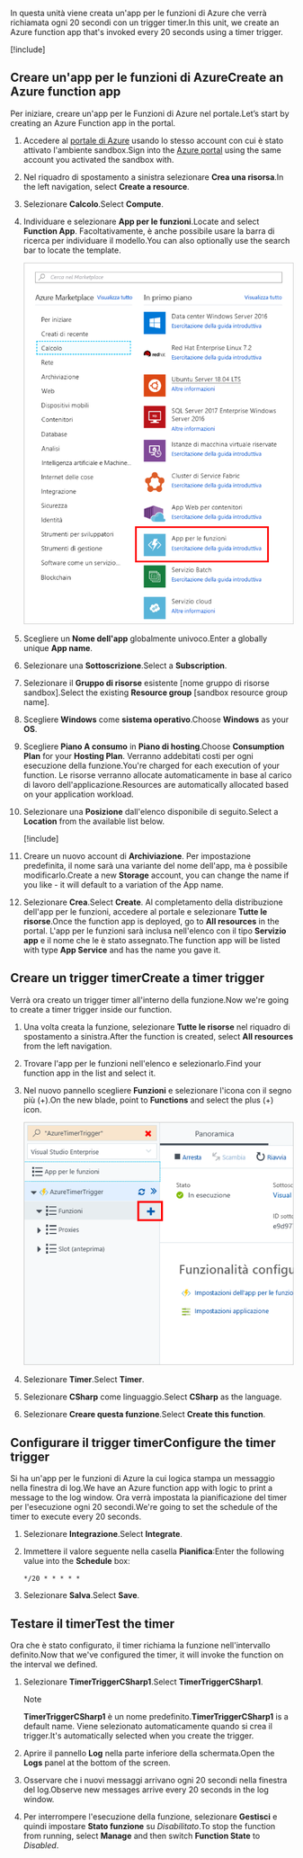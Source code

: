 <span data-ttu-id="afc1c-101">In questa unità viene creata un'app per le funzioni di Azure che verrà richiamata ogni 20 secondi con un trigger timer.</span><span class="sxs-lookup"><span data-stu-id="afc1c-101">In this unit, we create an Azure function app that's invoked every 20 seconds using a timer trigger.</span></span>

[!include[](../../../includes/azure-sandbox-activate.md)]

## <a name="create-an-azure-function-app"></a><span data-ttu-id="afc1c-102">Creare un'app per le funzioni di Azure</span><span class="sxs-lookup"><span data-stu-id="afc1c-102">Create an Azure function app</span></span>

<span data-ttu-id="afc1c-103">Per iniziare, creare un'app per le Funzioni di Azure nel portale.</span><span class="sxs-lookup"><span data-stu-id="afc1c-103">Let’s start by creating an Azure Function app in the portal.</span></span>

1. <span data-ttu-id="afc1c-104">Accedere al [portale di Azure](https://portal.azure.com/learn.docs.microsoft.com?azure-portal=true) usando lo stesso account con cui è stato attivato l'ambiente sandbox.</span><span class="sxs-lookup"><span data-stu-id="afc1c-104">Sign into the [Azure portal](https://portal.azure.com/learn.docs.microsoft.com?azure-portal=true) using the same account you activated the sandbox with.</span></span>

1. <span data-ttu-id="afc1c-105">Nel riquadro di spostamento a sinistra selezionare **Crea una risorsa**.</span><span class="sxs-lookup"><span data-stu-id="afc1c-105">In the left navigation, select **Create a resource**.</span></span>

1. <span data-ttu-id="afc1c-106">Selezionare **Calcolo**.</span><span class="sxs-lookup"><span data-stu-id="afc1c-106">Select **Compute**.</span></span>

1. <span data-ttu-id="afc1c-107">Individuare e selezionare **App per le funzioni**.</span><span class="sxs-lookup"><span data-stu-id="afc1c-107">Locate and select **Function App**.</span></span> <span data-ttu-id="afc1c-108">Facoltativamente, è anche possibile usare la barra di ricerca per individuare il modello.</span><span class="sxs-lookup"><span data-stu-id="afc1c-108">You can also optionally use the search bar to locate the template.</span></span>

    ![Screenshot del portale di Azure che illustra il pannello Crea una risorsa con App per le funzioni evidenziato.](../media/4-click-function-app.png)

1. <span data-ttu-id="afc1c-110">Scegliere un **Nome dell'app** globalmente univoco.</span><span class="sxs-lookup"><span data-stu-id="afc1c-110">Enter a globally unique **App name**.</span></span>

1. <span data-ttu-id="afc1c-111">Selezionare una **Sottoscrizione**.</span><span class="sxs-lookup"><span data-stu-id="afc1c-111">Select a **Subscription**.</span></span>

1. <span data-ttu-id="afc1c-112">Selezionare il **Gruppo di risorse** esistente <rgn>[nome gruppo di risorse sandbox]</rgn>.</span><span class="sxs-lookup"><span data-stu-id="afc1c-112">Select the existing **Resource group** <rgn>[sandbox resource group name]</rgn>.</span></span>

1. <span data-ttu-id="afc1c-113">Scegliere **Windows** come **sistema operativo**.</span><span class="sxs-lookup"><span data-stu-id="afc1c-113">Choose **Windows** as your **OS**.</span></span>

1. <span data-ttu-id="afc1c-114">Scegliere **Piano A consumo** in **Piano di hosting**.</span><span class="sxs-lookup"><span data-stu-id="afc1c-114">Choose **Consumption Plan** for your **Hosting Plan**.</span></span> <span data-ttu-id="afc1c-115">Verranno addebitati costi per ogni esecuzione della funzione.</span><span class="sxs-lookup"><span data-stu-id="afc1c-115">You're charged for each execution of your function.</span></span> <span data-ttu-id="afc1c-116">Le risorse verranno allocate automaticamente in base al carico di lavoro dell'applicazione.</span><span class="sxs-lookup"><span data-stu-id="afc1c-116">Resources are automatically allocated based on your application workload.</span></span>

1. <span data-ttu-id="afc1c-117">Selezionare una **Posizione** dall'elenco disponibile di seguito.</span><span class="sxs-lookup"><span data-stu-id="afc1c-117">Select a **Location** from the available list below.</span></span>

    [!include[](../../../includes/azure-sandbox-regions-first-mention-note-friendly.md)]

1. <span data-ttu-id="afc1c-118">Creare un nuovo account di **Archiviazione**. Per impostazione predefinita, il nome sarà una variante del nome dell'app, ma è possibile modificarlo.</span><span class="sxs-lookup"><span data-stu-id="afc1c-118">Create a new **Storage** account, you can change the name if you like - it will default to a variation of the App name.</span></span>

1. <span data-ttu-id="afc1c-119">Selezionare **Crea**.</span><span class="sxs-lookup"><span data-stu-id="afc1c-119">Select **Create**.</span></span> <span data-ttu-id="afc1c-120">Al completamento della distribuzione dell'app per le funzioni, accedere al portale e selezionare **Tutte le risorse**.</span><span class="sxs-lookup"><span data-stu-id="afc1c-120">Once the function app is deployed, go to **All resources** in the portal.</span></span> <span data-ttu-id="afc1c-121">L'app per le funzioni sarà inclusa nell'elenco con il tipo **Servizio app** e il nome che le è stato assegnato.</span><span class="sxs-lookup"><span data-stu-id="afc1c-121">The function app will be listed with type **App Service** and has the name you gave it.</span></span>

## <a name="create-a-timer-trigger"></a><span data-ttu-id="afc1c-122">Creare un trigger timer</span><span class="sxs-lookup"><span data-stu-id="afc1c-122">Create a timer trigger</span></span>

<span data-ttu-id="afc1c-123">Verrà ora creato un trigger timer all'interno della funzione.</span><span class="sxs-lookup"><span data-stu-id="afc1c-123">Now we're going to create a timer trigger inside our function.</span></span>

1. <span data-ttu-id="afc1c-124">Una volta creata la funzione, selezionare **Tutte le risorse** nel riquadro di spostamento a sinistra.</span><span class="sxs-lookup"><span data-stu-id="afc1c-124">After the function is created, select **All resources** from the left navigation.</span></span>

1. <span data-ttu-id="afc1c-125">Trovare l'app per le funzioni nell'elenco e selezionarlo.</span><span class="sxs-lookup"><span data-stu-id="afc1c-125">Find your function app in the list and select it.</span></span>

1. <span data-ttu-id="afc1c-126">Nel nuovo pannello scegliere **Funzioni** e selezionare l'icona con il segno più (+).</span><span class="sxs-lookup"><span data-stu-id="afc1c-126">On the new blade, point to **Functions** and select the plus (+) icon.</span></span>

    ![Screenshot del portale di Azure che illustra un pannello App per le funzioni con il pulsante (+) del sottomenu Funzioni evidenziato.](../media/4-hover-function.png)

1. <span data-ttu-id="afc1c-128">Selezionare **Timer**.</span><span class="sxs-lookup"><span data-stu-id="afc1c-128">Select **Timer**.</span></span>

1. <span data-ttu-id="afc1c-129">Selezionare **CSharp** come linguaggio.</span><span class="sxs-lookup"><span data-stu-id="afc1c-129">Select **CSharp** as the language.</span></span>

1. <span data-ttu-id="afc1c-130">Selezionare **Creare questa funzione**.</span><span class="sxs-lookup"><span data-stu-id="afc1c-130">Select **Create this function**.</span></span>

## <a name="configure-the-timer-trigger"></a><span data-ttu-id="afc1c-131">Configurare il trigger timer</span><span class="sxs-lookup"><span data-stu-id="afc1c-131">Configure the timer trigger</span></span>

<span data-ttu-id="afc1c-132">Si ha un'app per le funzioni di Azure la cui logica stampa un messaggio nella finestra di log.</span><span class="sxs-lookup"><span data-stu-id="afc1c-132">We have an Azure function app with logic to print a message to the log window.</span></span> <span data-ttu-id="afc1c-133">Ora verrà impostata la pianificazione del timer per l'esecuzione ogni 20 secondi.</span><span class="sxs-lookup"><span data-stu-id="afc1c-133">We're going to set the schedule of the timer to execute every 20 seconds.</span></span>

1. <span data-ttu-id="afc1c-134">Selezionare **Integrazione**.</span><span class="sxs-lookup"><span data-stu-id="afc1c-134">Select **Integrate**.</span></span>

1. <span data-ttu-id="afc1c-135">Immettere il valore seguente nella casella **Pianifica**:</span><span class="sxs-lookup"><span data-stu-id="afc1c-135">Enter the following value into the **Schedule** box:</span></span>

    ```log
    */20 * * * * *
    ```

1. <span data-ttu-id="afc1c-136">Selezionare **Salva**.</span><span class="sxs-lookup"><span data-stu-id="afc1c-136">Select **Save**.</span></span>

## <a name="test-the-timer"></a><span data-ttu-id="afc1c-137">Testare il timer</span><span class="sxs-lookup"><span data-stu-id="afc1c-137">Test the timer</span></span>

<span data-ttu-id="afc1c-138">Ora che è stato configurato, il timer richiama la funzione nell'intervallo definito.</span><span class="sxs-lookup"><span data-stu-id="afc1c-138">Now that we've configured the timer, it will invoke the function on the interval we defined.</span></span>

1. <span data-ttu-id="afc1c-139">Selezionare **TimerTriggerCSharp1**.</span><span class="sxs-lookup"><span data-stu-id="afc1c-139">Select **TimerTriggerCSharp1**.</span></span>

    > [!NOTE]
    > <span data-ttu-id="afc1c-140">**TimerTriggerCSharp1** è un nome predefinito.</span><span class="sxs-lookup"><span data-stu-id="afc1c-140">**TimerTriggerCSharp1** is a default name.</span></span> <span data-ttu-id="afc1c-141">Viene selezionato automaticamente quando si crea il trigger.</span><span class="sxs-lookup"><span data-stu-id="afc1c-141">It's automatically selected when you create the trigger.</span></span>

1. <span data-ttu-id="afc1c-142">Aprire il pannello **Log** nella parte inferiore della schermata.</span><span class="sxs-lookup"><span data-stu-id="afc1c-142">Open the **Logs** panel at the bottom of the screen.</span></span>

1. <span data-ttu-id="afc1c-143">Osservare che i nuovi messaggi arrivano ogni 20 secondi nella finestra del log.</span><span class="sxs-lookup"><span data-stu-id="afc1c-143">Observe new messages arrive every 20 seconds in the log window.</span></span>

1. <span data-ttu-id="afc1c-144">Per interrompere l'esecuzione della funzione, selezionare **Gestisci** e quindi impostare **Stato funzione** su *Disabilitato*.</span><span class="sxs-lookup"><span data-stu-id="afc1c-144">To stop the function from running, select **Manage** and then switch **Function State** to *Disabled*.</span></span>
